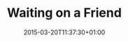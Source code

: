 ---
clipterms:
- Color Film
commentary: ''
date: '2015-03-20T11:37:30+01:00'
director_first: Michelangelo
director_last: Antonioni
film: Red Desert
length: '1:50'
quicktime: waiting_on_a_friend.mov
source: 1999 Image Entertainment
title: Waiting on a Friend
year: ' 1964'
---